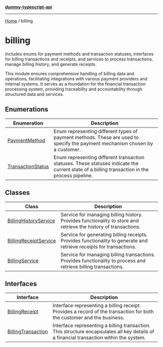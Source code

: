 [**dummy-typescript-api**](../README.md)

***

[Home](../README.md) / billing

# billing

Includes enums for payment methods and transaction statuses, interfaces for billing transactions and receipts,
and services to process transactions, manage billing history, and generate receipts.

This module ensures comprehensive handling of billing data and operations, facilitating integrations with various payment providers and internal systems. It serves as a foundation for the financial transaction processing system, providing traceability and accountability through structured data and services.

## Enumerations

| Enumeration | Description |
| ------ | ------ |
| [PaymentMethod](enumerations/PaymentMethod.md) | Enum representing different types of payment methods. These are used to specify the payment mechanism chosen by a customer. |
| [TransactionStatus](enumerations/TransactionStatus.md) | Enum representing different transaction statuses. These statuses indicate the current state of a billing transaction in the process pipeline. |

## Classes

| Class | Description |
| ------ | ------ |
| [BillingHistoryService](classes/BillingHistoryService.md) | Service for managing billing history. Provides functionality to store and retrieve the history of transactions. |
| [BillingReceiptService](classes/BillingReceiptService.md) | Service for generating billing receipts. Provides functionality to generate and retrieve receipts for transactions. |
| [BillingService](classes/BillingService.md) | Service for managing billing transactions. Provides functionality to process and retrieve billing transactions. |

## Interfaces

| Interface | Description |
| ------ | ------ |
| [BillingReceipt](interfaces/BillingReceipt.md) | Interface representing a billing receipt. Provides a record of the transaction for both the customer and the business. |
| [BillingTransaction](interfaces/BillingTransaction.md) | Interface representing a billing transaction. This structure encapsulates all key details of a financial transaction within the system. |
